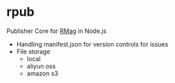 # rpub

Publisher Core for [RMag](https://github.com/RobinQu/RMag) in Node.js


* Handling manifest.json for version controls for issues
* File storage
  * local
  * aliyun oss
  * amazon s3